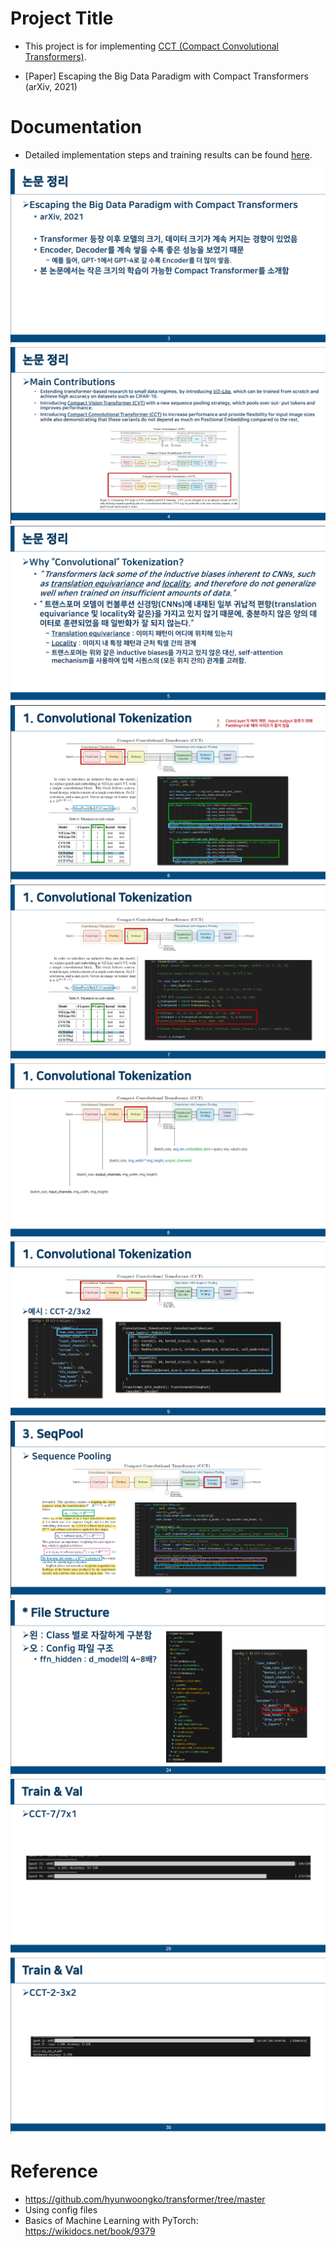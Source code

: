 # Project Title

- This project is for implementing [CCT (Compact Convolutional Transformers)](https://arxiv.org/pdf/2104.05704).

- [Paper] Escaping the Big Data Paradigm with Compact Transformers (arXiv, 2021)

# Documentation

- Detailed implementation steps and training results can be found [here]([docs/example.pdf](https://github.com/HayeonJeong/CCT/blob/main/CCT_Implementation_and_Training.pdf)).

![alt text](pdf_images/image-0.png)
![alt text](pdf_images/image-1.png)
![alt text](pdf_images/image-2.png)
![alt text](pdf_images/image-3.png)
![alt text](pdf_images/image-4.png)
![alt text](pdf_images/image-5.png)
![alt text](pdf_images/image-6.png)
![alt text](pdf_images/image-7.png)
![alt text](pdf_images/image-8.png)
![alt text](pdf_images/image-9.png)
![alt text](pdf_images/image-10.png)

# Reference
- https://github.com/hyunwoongko/transformer/tree/master
- Using config files
- Basics of Machine Learning with PyTorch: https://wikidocs.net/book/9379
